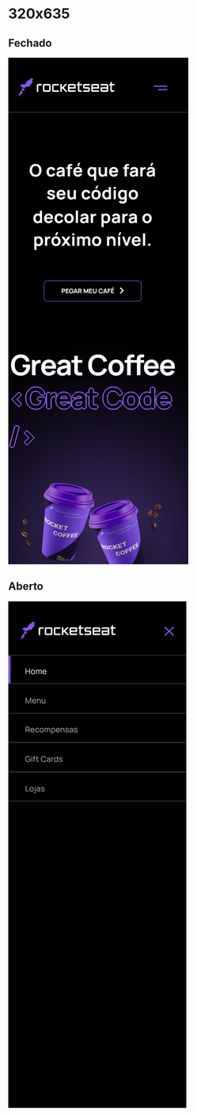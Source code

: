 # 320x635

## Fechado
![preview](./Fechado/RocketCoffee-Fechado-320x635.png)

## Aberto
![preview](./Aberto/RocketCoffee-Aberto-320x635.png)

